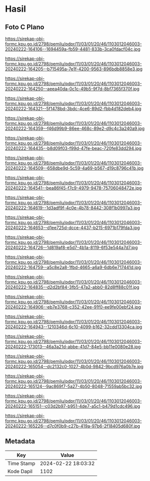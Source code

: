 # Hasil

## Foto C Plano

https://sirekap-obj-formc.kpu.go.id/2798/pemilu/pdpr/11/03/01/20/46/1103012046003-20240222-164106--1694459a-fb59-4481-833b-3ca0fdacf04c.jpg

https://sirekap-obj-formc.kpu.go.id/2798/pemilu/pdpr/11/03/01/20/46/1103012046003-20240222-164205--b715495a-7e1f-4200-9563-896bdb8858e3.jpg

https://sirekap-obj-formc.kpu.go.id/2798/pemilu/pdpr/11/03/01/20/46/1103012046003-20240222-164250--aeea40da-0c1c-49b5-9f7d-8bf7365f370f.jpg

https://sirekap-obj-formc.kpu.go.id/2798/pemilu/pdpr/11/03/01/20/46/1103012046003-20240222-164321--5f1478bd-3bdc-4ce6-89d2-fbb4d182deb4.jpg

https://sirekap-obj-formc.kpu.go.id/2798/pemilu/pdpr/11/03/01/20/46/1103012046003-20240222-164359--f46d99b9-86ee-468c-89e2-d9c4c3a240a9.jpg

https://sirekap-obj-formc.kpu.go.id/2798/pemilu/pdpr/11/03/01/20/46/1103012046003-20240222-164435--b8d09f03-f99d-47fe-beac-720fe83dd294.jpg

https://sirekap-obj-formc.kpu.go.id/2798/pemilu/pdpr/11/03/01/20/46/1103012046003-20240222-164509--658dbe9d-5c59-4a69-b567-d19c8796c41b.jpg

https://sirekap-obj-formc.kpu.go.id/2798/pemilu/pdpr/11/03/01/20/46/1103012046003-20240222-164541--bea86f45-f7c9-4979-9478-75706048472e.jpg

https://sirekap-obj-formc.kpu.go.id/2798/pemilu/pdpr/11/03/01/20/46/1103012046003-20240222-164619--1d3adf9f-4c0e-4b78-8442-308f1b0997a3.jpg

https://sirekap-obj-formc.kpu.go.id/2798/pemilu/pdpr/11/03/01/20/46/1103012046003-20240222-164653--d1ee725d-dcce-4437-b215-6971b179fda3.jpg

https://sirekap-obj-formc.kpu.go.id/2798/pemilu/pdpr/11/03/01/20/46/1103012046003-20240222-164726--1d819af8-e5d7-4b1a-8119-6f53e544a7d7.jpg

https://sirekap-obj-formc.kpu.go.id/2798/pemilu/pdpr/11/03/01/20/46/1103012046003-20240222-164759--a5c8e2a8-1fbd-4665-a6a9-6db6e717441d.jpg

https://sirekap-obj-formc.kpu.go.id/2798/pemilu/pdpr/11/03/01/20/46/1103012046003-20240222-164835--d2d2bf84-3fb5-47a2-abb0-82d8ff88c01f.jpg

https://sirekap-obj-formc.kpu.go.id/2798/pemilu/pdpr/11/03/01/20/46/1103012046003-20240222-164906--eb7e3768-c352-42ee-91f0-ee9fe00ebf24.jpg

https://sirekap-obj-formc.kpu.go.id/2798/pemilu/pdpr/11/03/01/20/46/1103012046003-20240222-164943--1210346d-6c10-4099-b162-32cdd13304ca.jpg

https://sirekap-obj-formc.kpu.go.id/2798/pemilu/pdpr/11/03/01/20/46/1103012046003-20240222-173013--46a3a21d-abbe-41d7-84e5-bb11e0080e28.jpg

https://sirekap-obj-formc.kpu.go.id/2798/pemilu/pdpr/11/03/01/20/46/1103012046003-20240222-165054--dc2132c0-1027-4b0d-9842-9bcd976a0b7e.jpg

https://sirekap-obj-formc.kpu.go.id/2798/pemilu/pdpr/11/03/01/20/46/1103012046003-20240222-165124--9ac869f7-5a27-4b50-8048-71559ab5bc32.jpg

https://sirekap-obj-formc.kpu.go.id/2798/pemilu/pdpr/11/03/01/20/46/1103012046003-20240222-165151--c03d2b97-b951-4de7-a5c1-b479d1cdc496.jpg

https://sirekap-obj-formc.kpu.go.id/2798/pemilu/pdpr/11/03/01/20/46/1103012046003-20240222-165226--d7c0f0b9-c27b-419a-97b6-2f18405d680f.jpg


## Metadata

| Key        | Value               |
| ---------- | ------------------- |
| Time Stamp | 2024-02-22 18:03:32 |
| Kode Dapil | 1102                |



